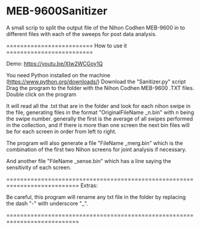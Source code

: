 # MEB-9600Sanitizer
A small scrip to split the output file of the Nihon Codhen MEB-9600 in to different files with each of the sweeps for post data analysis.

========================= How to use it =========================

Demo: https://youtu.be/XIw2WCGoy1Q

You need Python installed on the machine (https://www.python.org/downloads/)
Download the "Sanitizer.py" script
Drag the program to the folder with the Nihon Codhen MEB-9600 .TXT files.
Double click on the program

It will read all the .txt that are in the folder and look for each nihon swipe in the file,
generating files in the format "OriginalFileName _n.bin" with n being the swipe number.
generally the first is the average of all swipes performed in the collection, and if there is more than one screen
the next bin files will be for each screen in order from left to right.

The program will also generate a file "FileName _merg.bin" which is the combination of the first two
Nihon screens for joint analysis if necessary.

And another file "FileName _sense.bin" which has a line saying the sensitivity of each screen.

===========================================================================
Extras:

Be careful, this program will rename any txt file in the folder by replacing the dash "-" with underscore "_".

===========================================================================

